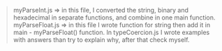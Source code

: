 > myParseInt.js => in this file, I converted the string, binary and hexadecimal in separate functions, and combine in one main function.
> myParseFloat.js => in this file I wrote function for string then add it in main - myParseFloat() function.
> In typeCoercion.js I wrote examples with answers than try to explain why, after that check myself.